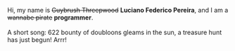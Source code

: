 Hi, my name is ~~Guybrush Threepwood~~ **Luciano Federico Pereira**, and I am a ~~wannabe pirate~~ **programmer**.<br><br>A short song: 622 bounty of doubloons gleams in the sun, a treasure hunt has just begun! Arrr!
